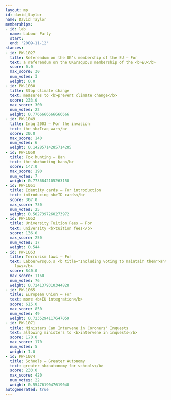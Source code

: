 ```yaml
---
layout: mp
id: david_taylor
name: David Taylor
memberships:
- id: lab
  name: Labour Party
  start: 
  end: '2009-11-12'
stances:
- id: PW-1027
  title: Referendum on the UK's membership of the EU — For
  text: a referendum on the UK&rsquo;s membership of the <b>EU</b>
  score: 0.0
  max_score: 30
  num_votes: 3
  weight: 0.0
- id: PW-1030
  title: Stop climate change
  text: measures to <b>prevent climate change</b>
  score: 233.0
  max_score: 300
  num_votes: 22
  weight: 0.7766666666666666
- id: PW-1049
  title: Iraq 2003 — For the invasion
  text: the <b>Iraq war</b>
  score: 20.0
  max_score: 140
  num_votes: 6
  weight: 0.14285714285714285
- id: PW-1050
  title: Fox hunting — Ban
  text: the <b>hunting ban</b>
  score: 147.0
  max_score: 190
  num_votes: 7
  weight: 0.7736842105263158
- id: PW-1051
  title: Identity cards — For introduction
  text: introducing <b>ID cards</b>
  score: 367.0
  max_score: 730
  num_votes: 25
  weight: 0.5027397260273972
- id: PW-1052
  title: University Tuition Fees — For
  text: university <b>tuition fees</b>
  score: 136.0
  max_score: 250
  num_votes: 17
  weight: 0.544
- id: PW-1053
  title: Terrorism laws — For
  text: Labour&rsquo;s <b title="Including voting to maintain them">anti-terrorism
    laws</b>
  score: 840.0
  max_score: 1160
  num_votes: 76
  weight: 0.7241379310344828
- id: PW-1065
  title: European Union — For
  text: more <b>EU integration</b>
  score: 615.0
  max_score: 850
  num_votes: 49
  weight: 0.7235294117647059
- id: PW-1071
  title: Ministers Can Intervene in Coroners' Inquests
  text: allowing ministers to <b>intervene in inquests</b>
  score: 170.0
  max_score: 170
  num_votes: 5
  weight: 1.0
- id: PW-1074
  title: Schools — Greater Autonomy
  text: greater <b>autonomy for schools</b>
  score: 233.0
  max_score: 420
  num_votes: 22
  weight: 0.5547619047619048
autogenerated: true
---
```

